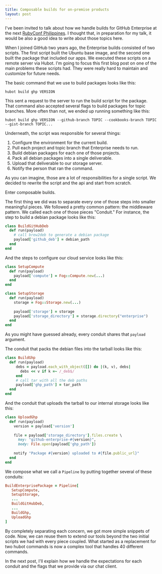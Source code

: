 ```yaml
---
title: Composable builds for on-premise products
layout: post
---
```


I've been invited to talk about how we handle builds for GitHub Enterprise at the next [RubyConf Philippines](http://rubyconf.ph/). I thought that, in preparation for my talk, it would be also a good idea to write about those topics here.

When I joined GitHub two years ago, the Enterprise builds consisted of two scripts. The first script built the Ubuntu base image, and the second one built the package that included our apps. We executed these scripts on a remote server via Hubot. I'm going to focus this first blog post on one of the main problems these scripts had. They were really hard to maintain and customize for future needs.

The basic command that we use to build packages looks like this:

`hubot build ghp VERSION`

This sent a request to the server to run the build script for the package. That command also accepted several flags to build packages for topic branches. More often than not, we ended up running something like this:

`hubot build ghp VERSION --github-branch TOPIC --cookbooks-branch TOPIC --gist-branch TOPIC...`

Underneath, the script was responsible for several things:

1. Configure the environment for the current build.
2. Pull each project and topic branch that Enterprise needs to run.
3. Build debian packages for each one of those projects.
4. Pack all debian packages into a single deliverable.
5. Upload that deliverable to our storage server.
6. Notify the person that ran the command.

As you can imagine, those are a lot of responsibilities for a single script. We decided to rewrite the script and the api and start from scratch.

Enter composable builds.

The first thing we did was to separate every one of those steps into smaller meaningful pieces. We followed a pretty common pattern: the middleware pattern. We called each one of those pieces "Conduit." For instance, the step to build a debian package looks like this:

```ruby
class BuildGitHubDeb
  def run(payload)
    # call brew2deb to generate a debian package
    payload['github_deb'] = debian_path
  end
end
```

And the steps to configure our cloud service looks like this:

```ruby
class SetupCompute
  def run(payload)
    payload['compute'] = Fog::Compute.new(...)
  end
end

class SetupStorage
  def run(payload)
    storage = Fog::Storage.new(...)
    
    payload['storage'] = storage
    payload['storage_directory'] = storage.directory("enterprise")
  end
end
```

As you might have guessed already, every conduit shares that `payload` argument.

The conduit that packs the debian files into the tarball looks like this:

```ruby
class BuildGhp
  def run(payload)
     debs = payload.each_with_object([]) do |(k, v), debs|
       debs << v if k =~ /_deb$/
     end
     # call tar with all the deb paths
     payload['ghp_path'] = tar_path
  end
end
```

And the conduit that uploads the tarball to our internal storage looks like this:

```ruby
class UploadGhp
  def run(payload)
    version = payload['version']
    
    file = payload['storage_directory'].files.create \
      key: "github-enterprise-#{version}",
      body: File.open(payload['ghp_path'])
    
    notify "Package #{version} uploaded to #{file.public_url}"
  end
end
```

We compose what we call a `Pipeline` by putting together several of these conduits:

```ruby
BuildEnterprisePackage = Pipeline[
   SetupCompute,
   SetupStorage,
   ...
   BuildGitHubDeb,
   ...
   BuildGhp,
   UploadGhp
]
```

By completely separating each concern, we got more simple snippets of code. Now, we can reuse them to extend our tools beyond the two initial scripts we had with every piece coupled. What started as a replacement for two hubot commands is now a complex tool that handles 40 different commands.

In the next post, I'll explain how we handle the expectations for each conduit and the flags that we provide via our chat client.
